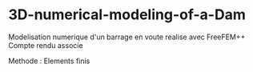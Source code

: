 # 3D-numerical-modeling-of-a-Dam

Modelisation numerique d'un barrage en voute realise avec FreeFEM++
Compte rendu associe

Methode : Elements finis
